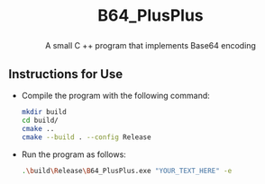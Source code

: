 # <p align="center">B64_PlusPlus</p>
<p align="center">A small C ++ program that implements Base64 encoding</p>

## Instructions for Use
- Compile the program with the following command:
  ```bash
  mkdir build
  cd build/
  cmake ..
  cmake --build . --config Release
  ```
- Run the program as follows:
  ```bash
  .\build\Release\B64_PlusPlus.exe "YOUR_TEXT_HERE" -e
  ```
